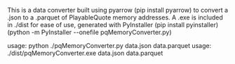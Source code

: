 This is a data converter built using pyarrow (pip install pyarrow) to convert a .json to a .parquet of PlayableQuote memory addresses. A .exe is included in ./dist for ease of use, generated with PyInstaller (pip install pyinstaller) (python -m PyInstaller --onefile pqMemoryConverter.py)

usage: python ./pqMemoryConverter.py data.json data.parquet
usage: ./dist/pqMemoryConverter.exe data.json data.parquet